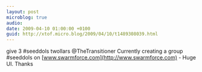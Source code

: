 ```yaml
---
layout: post
microblog: true
audio: 
date: 2009-04-10 01:00:00 +0100
guid: http://xtof.micro.blog/2009/04/10/t1489308039.html
---
```

give 3 #seeddols twollars @TheTransitioner Currently creating a group #seeddols on [www.swarmforce.com](http://www.swarmforce.com) - Huge UI. Thanks
